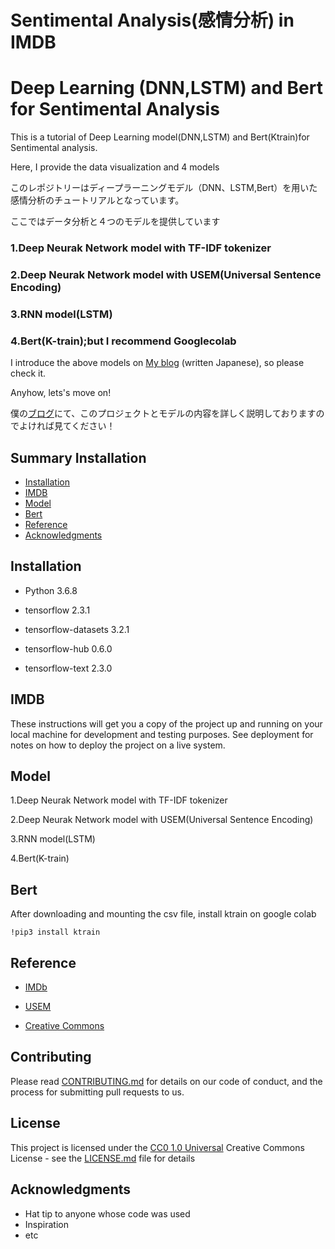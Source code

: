 # Sentimental Analysis(感情分析) in IMDB 
# Deep Learning (DNN,LSTM) and Bert for Sentimental Analysis

This is a tutorial of Deep Learning model(DNN,LSTM) and Bert(Ktrain)for Sentimental analysis.

Here, I provide the data visualization and 4 models

このレポジトリーはディープラーニングモデル（DNN、LSTM,Bert）を用いた感情分析のチュートリアルとなっています。

ここではデータ分析と４つのモデルを提供しています

### 1.Deep Neurak Network model with TF-IDF tokenizer

### 2.Deep Neurak Network model with USEM(Universal Sentence Encoding)

### 3.RNN model(LSTM)

### 4.Bert(K-train);but I recommend Googlecolab


I introduce the above models on
[My blog](https://tanuki.blog) (written  Japanese), so please check it.

Anyhow, lets's move on!

僕の[ブログ](https://tanuki.blog)にて、このプロジェクトとモデルの内容を詳しく説明しておりますのでよければ見てください！


## Summary Installation

  - [Installation](#Installation)
  - [IMDB](#IMDB)
  - [Model](#Model)
  - [Bert](#Bert)
  - [Reference](#Reference)
  - [Acknowledgments](#acknowledgments)


## Installation
- Python 3.6.8

- tensorflow 2.3.1

- tensorflow-datasets 3.2.1

- tensorflow-hub 0.6.0

- tensorflow-text 2.3.0




## IMDB

These instructions will get you a copy of the project up and running on
your local machine for development and testing purposes. See deployment
for notes on how to deploy the project on a live system.

## Model

1.Deep Neurak Network model with TF-IDF tokenizer

2.Deep Neurak Network model with USEM(Universal Sentence Encoding)

3.RNN model(LSTM)

4.Bert(K-train)


## Bert

After downloading and mounting the csv file, install ktrain on google colab

    !pip3 install ktrain


## Reference 

  - [IMDb](https://www.kaggle.com/lakshmi25npathi/imdb-dataset-of-50k-movie-reviews/) 
  - [USEM](https://tfhub.dev/google/universal-sentence-encoder-multilingual/3/) 
  
  - [Creative Commons](https://creativecommons.org/) 

## Contributing

Please read [CONTRIBUTING.md](CONTRIBUTING.md) for details on our code
of conduct, and the process for submitting pull requests to us.


## License

This project is licensed under the [CC0 1.0 Universal](LICENSE.md)
Creative Commons License - see the [LICENSE.md](LICENSE.md) file for
details

## Acknowledgments

  - Hat tip to anyone whose code was used
  - Inspiration
  - etc
